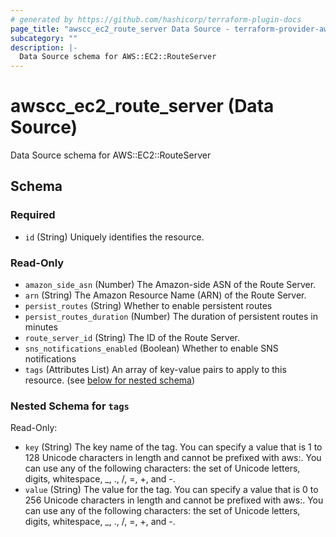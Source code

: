 ```yaml
---
# generated by https://github.com/hashicorp/terraform-plugin-docs
page_title: "awscc_ec2_route_server Data Source - terraform-provider-awscc"
subcategory: ""
description: |-
  Data Source schema for AWS::EC2::RouteServer
---
```


# awscc_ec2_route_server (Data Source)

Data Source schema for AWS::EC2::RouteServer



<!-- schema generated by tfplugindocs -->
## Schema

### Required

- `id` (String) Uniquely identifies the resource.

### Read-Only

- `amazon_side_asn` (Number) The Amazon-side ASN of the Route Server.
- `arn` (String) The Amazon Resource Name (ARN) of the Route Server.
- `persist_routes` (String) Whether to enable persistent routes
- `persist_routes_duration` (Number) The duration of persistent routes in minutes
- `route_server_id` (String) The ID of the Route Server.
- `sns_notifications_enabled` (Boolean) Whether to enable SNS notifications
- `tags` (Attributes List) An array of key-value pairs to apply to this resource. (see [below for nested schema](#nestedatt--tags))

<a id="nestedatt--tags"></a>
### Nested Schema for `tags`

Read-Only:

- `key` (String) The key name of the tag. You can specify a value that is 1 to 128 Unicode characters in length and cannot be prefixed with aws:. You can use any of the following characters: the set of Unicode letters, digits, whitespace, _, ., /, =, +, and -.
- `value` (String) The value for the tag. You can specify a value that is 0 to 256 Unicode characters in length and cannot be prefixed with aws:. You can use any of the following characters: the set of Unicode letters, digits, whitespace, _, ., /, =, +, and -.
